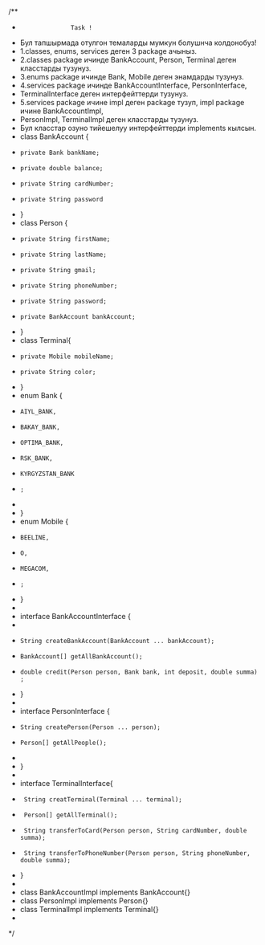/**
*                   Task !
*   Бул тапшырмада отулгон темаларды мумкун болушнча колдонобуз!
* 1.classes, enums, services деген 3 package ачыныз.
* 2.classes package ичинде BankAccount, Person, Terminal деген класстарды тузунуз.
* 3.enums package ичинде Bank, Mobile деген энамдарды тузунуз.
* 4.services package ичинде BankAccountInterface, PersonInterface, 
* TerminalInterface деген интерфейттерди тузунуз.
* 5.services package ичине impl деген package тузуп, impl package ичине BankAccountImpl, 
* PersonImpl, TerminalImpl деген класстарды тузунуз.
* Бул класстар озуно тийешелуу интерфейттерди implements кылсын.
* class BankAccount {
*     private Bank bankName;
*     private double balance;
*     private String cardNumber;
*     private String password
*  }
* class Person {
*     private String firstName;
*     private String lastName;
*     private String gmail;
*     private String phoneNumber;
*     private String password;
*     private BankAccount bankAccount;
* }
* class Terminal{
*     private Mobile mobileName;
*     private String color;
* }
* enum Bank {
*     AIYL_BANK,
*     BAKAY_BANK,
*     OPTIMA_BANK,
*     RSK_BANK,
*     KYRGYZSTAN_BANK
*     ;
*
*  }
*  enum Mobile {
*     BEELINE,
*     O,
*     MEGACOM,
*     ;
* }
*
*  interface BankAccountInterface {
*
*     String createBankAccount(BankAccount ... bankAccount);
*     BankAccount[] getAllBankAccount();
*     double credit(Person person, Bank bank, int deposit, double summa) ;
* }
*
*  interface PersonInterface {
*     String createPerson(Person ... person);
*     Person[] getAllPeople();
*
* }
*
*  interface TerminalInterface{
*      String creatTerminal(Terminal ... terminal);
*      Person[] getAllTerminal();
*      String transferToCard(Person person, String cardNumber, double summa);
*      String transferToPhoneNumber(Person person, String phoneNumber, double summa);
* }
*
* class BankAccountImpl implements BankAccount{}
* class PersonImpl implements Person{}
* class TerminalImpl implements Terminal{}
*
*/